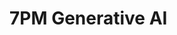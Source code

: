# 7PM Generative AI

<!-- - ## Week 1

   1. [Day 1]()
   2. [Day 2](https://www.facebook.com/iCodeguru/videos/7119994124715206)
   3. [Day 3]()
   4. [Day 4]()
   5. [Day 5]() -->

<!-- - ## Week

   1. [Day 1]()
   2. [Day 2]()
   3. [Day 3]()
   4. [Day 4]()
   5. [Day 5]() -->